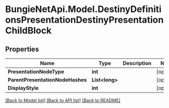 # BungieNetApi.Model.DestinyDefinitionsPresentationDestinyPresentationChildBlock
## Properties

Name | Type | Description | Notes
------------ | ------------- | ------------- | -------------
**PresentationNodeType** | **int** |  | [optional] 
**ParentPresentationNodeHashes** | **List&lt;long&gt;** |  | [optional] 
**DisplayStyle** | **int** |  | [optional] 

[[Back to Model list]](../README.md#documentation-for-models) [[Back to API list]](../README.md#documentation-for-api-endpoints) [[Back to README]](../README.md)

